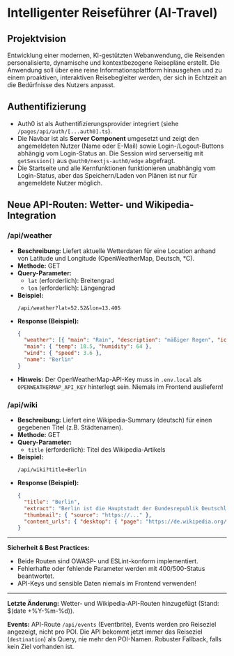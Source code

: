 # Intelligenter Reiseführer (AI-Travel)

## Projektvision

Entwicklung einer modernen, KI-gestützten Webanwendung, die Reisenden personalisierte, dynamische und kontextbezogene Reisepläne erstellt. Die Anwendung soll über eine reine Informationsplattform hinausgehen und zu einem proaktiven, interaktiven Reisebegleiter werden, der sich in Echtzeit an die Bedürfnisse des Nutzers anpasst. 

## Authentifizierung

- Auth0 ist als Authentifizierungsprovider integriert (siehe `/pages/api/auth/[...auth0].ts`).
- Die Navbar ist als **Server Component** umgesetzt und zeigt den angemeldeten Nutzer (Name oder E-Mail) sowie Login-/Logout-Buttons abhängig vom Login-Status an. Die Session wird serverseitig mit `getSession()` aus `@auth0/nextjs-auth0/edge` abgefragt.
- Die Startseite und alle Kernfunktionen funktionieren unabhängig vom Login-Status, aber das Speichern/Laden von Plänen ist nur für angemeldete Nutzer möglich. 

## Neue API-Routen: Wetter- und Wikipedia-Integration

### /api/weather

- **Beschreibung:** Liefert aktuelle Wetterdaten für eine Location anhand von Latitude und Longitude (OpenWeatherMap, Deutsch, °C).
- **Methode:** GET
- **Query-Parameter:**
  - `lat` (erforderlich): Breitengrad
  - `lon` (erforderlich): Längengrad
- **Beispiel:**
  ```
  /api/weather?lat=52.52&lon=13.405
  ```
- **Response (Beispiel):**
  ```json
  {
    "weather": [{ "main": "Rain", "description": "mäßiger Regen", "icon": "10d" }],
    "main": { "temp": 18.5, "humidity": 64 },
    "wind": { "speed": 3.6 },
    "name": "Berlin"
  }
  ```
- **Hinweis:** Der OpenWeatherMap-API-Key muss in `.env.local` als `OPENWEATHERMAP_API_KEY` hinterlegt sein. Niemals im Frontend ausliefern!

### /api/wiki

- **Beschreibung:** Liefert eine Wikipedia-Summary (deutsch) für einen gegebenen Titel (z.B. Städtenamen).
- **Methode:** GET
- **Query-Parameter:**
  - `title` (erforderlich): Titel des Wikipedia-Artikels
- **Beispiel:**
  ```
  /api/wiki?title=Berlin
  ```
- **Response (Beispiel):**
  ```json
  {
    "title": "Berlin",
    "extract": "Berlin ist die Hauptstadt der Bundesrepublik Deutschland ...",
    "thumbnail": { "source": "https://..." },
    "content_urls": { "desktop": { "page": "https://de.wikipedia.org/wiki/Berlin" } }
  }
  ```

---

**Sicherheit & Best Practices:**
- Beide Routen sind OWASP- und ESLint-konform implementiert.
- Fehlerhafte oder fehlende Parameter werden mit 400/500-Status beantwortet.
- API-Keys und sensible Daten niemals im Frontend verwenden!

---

**Letzte Änderung:** Wetter- und Wikipedia-API-Routen hinzugefügt (Stand: $(date +%Y-%m-%d)). 

**Events:** API-Route `/api/events` (Eventbrite), Events werden pro Reiseziel angezeigt, nicht pro POI. Die API bekommt jetzt immer das Reiseziel (`destination`) als Query, nie mehr den POI-Namen. Robuster Fallback, falls kein Ziel vorhanden ist. 